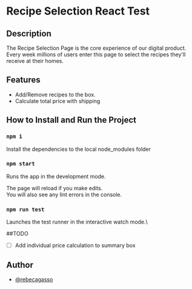 # Recipe Selection React Test

## Description
The Recipe Selection Page is the core experience of our digital product. Every week millions of users enter this page to select the recipes they'll receive at their homes.

## Features

- Add/Remove recipes to the box.
- Calculate total price with shipping

## How to Install and Run the Project

### `npm i`

Install the dependencies to the local node_modules folder

### `npm start`

Runs the app in the development mode.

The page will reload if you make edits.\
You will also see any lint errors in the console.

### `npm run test`

Launches the test runner in the interactive watch mode.\

##TODO
- [ ] Add individual price calculation to summary box


## Author

- [@rebecagasso](https://www.github.com/rebecagasso)
